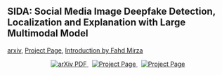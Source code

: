 ## SIDA: Social Media Image Deepfake Detection, Localization and Explanation with Large Multimodal Model

[arxiv](#), [Project Page](https://hzlsaber.github.io/projects/SIDA/), [Introduction by Fahd Mirza](https://www.youtube.com/watch?v=oAc9BxOoDe8)
  <p align="center">
    <a href='https://arxiv.org/abs/2406.19389'>
      <img src='#' alt='arXiv PDF'> </a>
    <a href='https://lxtgh.github.io/project/omg_llava/' style='padding-left: 0.5rem;'>
      <img src='https://img.shields.io/badge/Project-Page-blue?style=flat&logo=Google%20chrome&logoColor=blue' alt='Project Page'> </a>
    <a href='https://huggingface.co/zhangtao-whu/OMG-LLaVA' style='padding-left: 0.5rem;'>
      <img src='https://img.shields.io/badge/Huggingface%20Model-8A2BE2' alt='Project Page'> </a>
    <a href="https://huggingface.co/spaces/LXT/OMG_LLaVA">
  </p>
